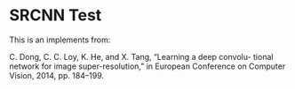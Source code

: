 # SRCNN Test

This is an implements from: 

C. Dong, C. C. Loy, K. He, and X. Tang, “Learning a deep convolu- tional network for image super-resolution,”
  in European Conference on  Computer Vision, 2014, pp. 184–199.
